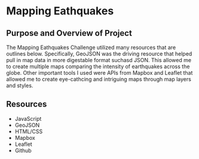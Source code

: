 # Mapping Eathquakes

## Purpose and Overview of Project

The Mapping Eathquakes Challenge utilized many resources that are outlines below. Specifically, GeoJSON was the driving resource that helped pull in map data in more digestable format suchasd JSON. This allowed me to create multiple maps comparing the intensity of earthquakes across the globe. Other important tools I used were APIs from Mapbox and Leaflet that allowed me to create eye-cathcing and intriguing maps through map layers and styles. 

## Resources
- JavaScript
- GeoJSON
- HTML/CSS
- Mapbox
- Leaflet
- Github
